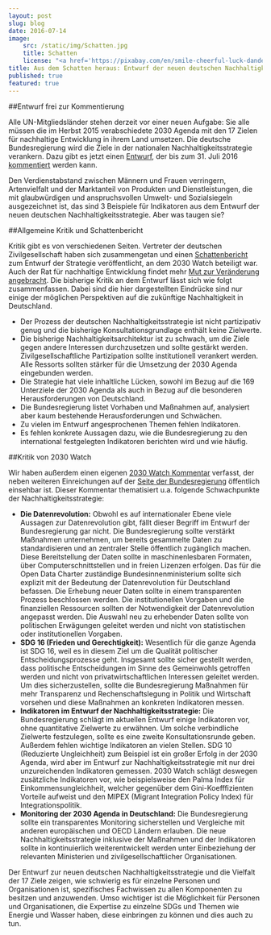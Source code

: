 ```yaml
---
layout: post
slug: blog
date: 2016-07-14
image: 
    src: /static/img/Schatten.jpg
    title: Schatten
    license: "<a href='https://pixabay.com/en/smile-cheerful-luck-dandelion-1374564/'>CCOr</a>"
title: Aus dem Schatten heraus: Entwurf der neuen deutschen Nachhaltigkeitsstrategie
published: true
featured: true
---
```

##Entwurf frei zur Kommentierung 

Alle UN-Mitgliedsländer stehen derzeit vor einer neuen Aufgabe: Sie alle müssen die im Herbst 2015 verabschiedete 2030 Agenda mit den 17 Zielen für nachhaltige Entwicklung in ihrem Land umsetzen. Die deutsche Bundesregierung wird die Ziele in der nationalen Nachhaltigkeitsstrategie verankern. Dazu gibt es jetzt einen [Entwurf](https://www.bundesregierung.de/Content/DE/StatischeSeiten/Breg/Nachhaltigkeit/0-Buehne/2016-05-31-download-nachhaltigkeitsstrategie-entwurf.pdf;jsessionid=5705160D4AAEA4DEDF70D1A44C240352.s6t1?__blob=publicationFile&v=4), der bis zum 31. Juli 2016 [kommentiert](https://www.bundesregierung.de/Content/DE/StatischeSeiten/Breg/Nachhaltigkeit/0-Buehne/2016-05-31-text-zum-entwurf-nachhaltigkeitsstrategie.html) werden kann. 

Den Verdienstabstand zwischen Männern und Frauen verringern, Artenvielfalt und der Marktanteil von Produkten und Dienstleistungen, die mit glaubwürdigen und anspruchsvollen Umwelt- und Sozialsiegeln ausgezeichnet ist, das sind 3 Beispiele für Indikatoren aus dem Entwurf der neuen deutschen Nachhaltigkeitsstrategie. Aber was taugen sie? 

##Allgemeine Kritik und Schattenbericht

Kritik gibt es von verschiedenen Seiten. Vertreter der deutschen Zivilgesellschaft haben sich zusammengetan und einen [Schattenbericht](https://www.2030report.de/de) zum Entwurf der Strategie veröffentlicht, an dem 2030 Watch beteiligt war. Auch der Rat für nachhaltige Entwicklung findet mehr [Mut zur Veränderung angebracht](http://www.nachhaltigkeitsrat.de/fileadmin/user_upload/dokumente/empfehlungen/2016/20160620_RNE_Stellungnahme_RegE_DE_Nachhaltigkeitsstrategie.pdf). Die bisherige Kritik an dem Entwurf lässt sich wie folgt zusammenfassen. Dabei sind die hier dargestellten Eindrücke sind nur einige der möglichen Perspektiven auf die zukünftige Nachhaltigkeit in Deutschland.
 
* Der Prozess der deutschen Nachhaltigkeitsstrategie ist nicht partizipativ genug und die bisherige Konsultationsgrundlage enthält keine Zielwerte.
* Die bisherige Nachhaltigkeitsarchitektur ist zu schwach, um die Ziele gegen andere Interessen durchzusetzen und sollte gestärkt werden. Zivilgesellschaftliche Partizipation sollte institutionell verankert werden. Alle Ressorts sollten stärker für die Umsetzung der 2030 Agenda eingebunden werden.
* Die Strategie hat viele inhaltliche Lücken, sowohl im Bezug auf die 169 Unterziele der 2030 Agenda als auch in Bezug auf die besonderen Herausforderungen von Deutschland. 
* Die Bundesregierung listet Vorhaben und Maßnahmen auf, analysiert aber kaum bestehende Herausforderungen und Schwächen. 
* Zu vielen im Entwurf angesprochenen Themen fehlen Indikatoren.
* Es fehlen konkrete Aussagen dazu, wie die Bundesregierung zu den international festgelegten Indikatoren berichten wird und wie häufig.

##Kritik von 2030 Watch

Wir haben außerdem einen eigenen [2030 Watch Kommentar](https://2030-watch.de/static/misc/Nachhaltigkeitsstrategie_OKF_Kommentar.pdf) verfasst, der neben weiteren Einreichungen auf der [Seite der Bundesregierung](https://www.bundesregierung.de/Content/DE/StatischeSeiten/Breg/Nachhaltigkeit/Nachhaltigkeitsdialog-stellungnahmen/anregungen-zur-strategie.html) öffentlich einsehbar ist. Dieser Kommentar thematisiert u.a. folgende Schwachpunkte der Nachhaltigkeitsstrategie:

* **Die Datenrevolution:** Obwohl es auf internationaler Ebene viele Aussagen zur Datenrevolution gibt, fällt dieser Begriff im Entwurf der Bundesregierung gar nicht. Die Bundesregierung sollte verstärkt Maßnahmen unternehmen, um bereits gesammelte Daten zu standardisieren und an zentraler Stelle öffentlich zugänglich machen. Diese Bereitstellung der Daten sollte in maschinenlesbaren Formaten, über Computerschnittstellen und in freien Lizenzen erfolgen. Das für die Open Data Charter zuständige Bundesinnenministerium sollte sich explizit mit der Bedeutung der Datenrevolution für Deutschland befassen. Die Erhebung neuer Daten sollte in einem transparenten Prozess beschlossen werden. Die institutionellen Vorgaben und die finanziellen Ressourcen sollten der Notwendigkeit der Datenrevolution angepasst werden. Die Auswahl neu zu erhebender Daten sollte von politischen Erwägungen geleitet werden und nicht von statistischen oder institutionellen Vorgaben.
* **SDG 16 (Frieden und Gerechtigkeit):** Wesentlich für die ganze Agenda ist SDG 16, weil es in diesem Ziel um die Qualität politischer Entscheidungsprozesse geht. Insgesamt sollte sicher gestellt werden, dass politische Entscheidungen im Sinne des Gemeinwohls getroffen werden und nicht von privatwirtschaftlichen Interessen geleitet werden. Um dies sicherzustellen, sollte die Bundesregierung Maßnahmen für mehr Transparenz und Rechenschaftslegung in Politik und Wirtschaft vorsehen und diese Maßnahmen an konkreten Indikatoren messen. 
* **Indikatoren im Entwurf der Nachhaltigkeitsstrategie:** Die Bundesregierung schlägt im aktuellen Entwurf einige Indikatoren vor, ohne quantitative Zielwerte zu erwähnen. Um solche verbindliche Zielwerte festzulegen, sollte es eine zweite Konsultationsrunde geben. Außerdem fehlen wichtige Indikatoren an vielen Stellen. SDG 10 (Reduzierte Ungleichheit) zum Beispiel ist ein großer Erfolg in der 2030 Agenda, wird aber im Entwurf zur Nachhaltigkeitsstrategie mit nur drei unzureichenden Indikatoren gemessen. 2030 Watch schlägt deswegen zusätzliche Indikatoren vor, wie beispielsweise den Palma Index für Einkommensungleichheit, welcher gegenüber dem Gini-Koefffizienten Vorteile aufweist und den MIPEX (Migrant Integration Policy Index) für Integrationspolitik.
* **Monitoring der 2030 Agenda in Deutschland:** Die Bundesregierung sollte ein transparentes Monitoring sicherstellen und Vergleiche mit anderen europäischen und OECD Ländern erlauben. Die neue Nachhaltigkeitsstrategie inklusive der Maßnahmen und der Indikatoren sollte in kontinuierlich weiterentwickelt werden unter Einbeziehung der relevanten Ministerien und zivilgesellschaftlicher Organisationen.

Der Entwurf zur neuen deutschen Nachhaltigkeitsstrategie und die Vielfalt der 17 Ziele zeigen, wie schwierig es für einzelne Personen und Organisationen ist, spezifisches Fachwissen zu allen Komponenten zu besitzen und anzuwenden. Umso wichtiger ist die Möglichkeit für Personen und Organisationen, die Expertise zu einzelne SDGs und Themen wie Energie und Wasser haben, diese einbringen zu können und dies auch zu tun.
